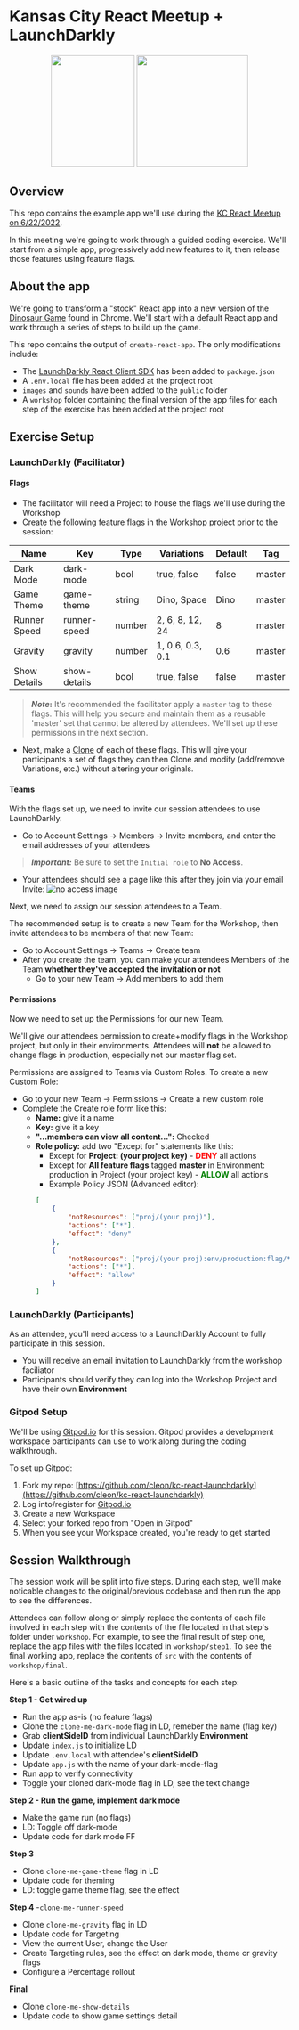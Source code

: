 # Kansas City React Meetup + LaunchDarkly

<p align="center">
    <img width="150" height="200" src="https://ih1.redbubble.net/image.451630689.0249/flat,750x,075,f-pad,750x1000,f8f8f8.u3.jpg">
    <img width="200" height="200" src="https://res.cloudinary.com/crunchbase-production/image/upload/c_lpad,h_170,w_170,f_auto,b_white,q_auto:eco,dpr_1/b5qnw15lckk72stqydxp">
</p>

## Overview

This repo contains the example app we'll use during the [KC React Meetup on 6/22/2022](https://www.meetup.com/kansas-city-react-meetup/events/zrtdtsydcjbdc/).

In this meeting we're going to work through a guided coding exercise. We'll start from a simple app, progressively add new features to it, then release those features using feature flags.

## About the app

We're going to transform a "stock" React app into a new version of the [Dinosaur Game](https://en.wikipedia.org/wiki/Dinosaur_Game) found in Chrome. We'll start with a default React app and work through a series of steps to build up the game.

This repo contains the output of `create-react-app`. The only modifications include:
 * The [LaunchDarkly React Client SDK](https://github.com/launchdarkly/react-client-sdk) has been added to `package.json`
 * A `.env.local` file has been added at the project root
 * `images` and `sounds` have been added to the `public` folder
 * A `workshop` folder containing the final version of the app files for each step of the exercise has been added at the project root

## Exercise Setup

### LaunchDarkly (Facilitator)

#### **Flags**

* The facilitator will need a Project to house the flags we'll use during the Workshop
* Create the following feature flags in the Workshop project prior to the session:

| Name      | Key | Type | Variations | Default | Tag |
| --------- | ---- |---- | ---------- | ------- | ----|
| Dark Mode | dark-mode | bool | true, false| false | master |
| Game Theme| game-theme | string | Dino, Space | Dino | master |
| Runner Speed | runner-speed | number | 2, 6, 8, 12, 24 | 8 | master |
| Gravity   | gravity | number | 1, 0.6, 0.3, 0.1 | 0.6 | master |
| Show Details | show-details | bool | true, false | false | master |

> **_Note_:** It's recommended the facilitator apply a `master` tag to these flags. This will help you secure and maintain them as a reusable 'master' set that cannot be altered by attendees. We'll set up these permissions in the next section. 

* Next, make a [Clone](https://docs.launchdarkly.com/home/getting-started/feature-flags/?q=clone#cloning-flags) of each of these flags. This will give your participants a set of flags they can then Clone and modify (add/remove Variations, etc.) without altering your originals.

#### **Teams**

With the flags set up, we need to invite our session attendees to use LaunchDarkly.
* Go to Account Settings &#8594; Members &#8594; Invite members, and enter the email addresses of your attendees
>**_Important:_** Be sure to set the `Initial role` to **No Access**.
* Your attendees should see a page like this after they join via your email Invite: ![no access image](./kc-react-launchdarkly/workshop/docs/images/no-access.png)

Next, we need to assign our session attendees to a Team. 

The recommended setup is to create a new Team for the Workshop, then invite attendees to be members of that new Team:
* Go to Account Settings &#8594; Teams &#8594; Create team
* After you create the team, you can make your attendees Members of the Team **whether they've accepted the invitation or not**
    * Go to your new Team &#8594; Add members to add them

#### **Permissions**

Now we need to set up the Permissions for our new Team.

We'll give our attendees permission to create+modify flags in the Workshop project, but only in their environments. Attendees will **not** be allowed to change flags in production, especially not our master flag set.

Permissions are assigned to Teams via Custom Roles. To create a new Custom Role:
* Go to your new Team &#8594; Permissions &#8594; Create a new custom role
* Complete the Create role form like this:
    * **Name:** give it a name
    * **Key:** give it a key
    * **"...members can view all content...":** Checked
    * **Role policy:** add two "Except for" statements like this:
        * Except for **Project: (your project key)** - **<span style="color: red">DENY</span>** all actions
        * Except for **All feature flags** tagged **master** in Environment: production in Project (your project key) - **<span style="color: green">ALLOW</span>** all actions
        * Example Policy JSON (Advanced editor):
        ```json
        [
            {
                "notResources": ["proj/(your proj)"],
                "actions": ["*"],
                "effect": "deny"
            },
            {
                "notResources": ["proj/(your proj):env/production:flag/*;master"],
                "actions": ["*"],
                "effect": "allow"
            }
        ]
        ```

### LaunchDarkly (Participants)

As an attendee, you'll need access to a LaunchDarkly Account to fully participate in this session. 

* You will receive an email invitation to LaunchDarkly from the workshop faciliator
* Participants should verify they can log into the Workshop Project and have their own **Environment**

### Gitpod Setup

We'll be using [Gitpod.io](gitpod.io) for this session. Gitpod provides a development workspace participants can use to work along during the coding walkthrough.

To set up Gitpod:

1. Fork my repo: [https://github.com/cleon/kc-react-launchdarkly](https://github.com/cleon/kc-react-launchdarkly)
2. Log into/register for [Gitpod.io](https://gitpod.io)
3. Create a new Workspace
4. Select your forked repo from "Open in Gitpod"
5. When you see your Workspace created, you're ready to get started

## Session Walkthrough

The session work will be split into five steps. During each step, we'll make noticable changes to the original/previous codebase and then run the app to see the differences. 

Attendees can follow along or simply replace the contents of each file involved in each step with the contents of the file located in that step's folder under `workshop`. For example, to see the final result of step one, replace the app files with the files located in `workshop/step1`. To see the final working app, replace the contents of `src` with the contents of `workshop/final`.

Here's a basic outline of the tasks and concepts for each step:

**Step 1 - Get wired up**
- Run the app as-is (no feature flags)
- Clone the `clone-me-dark-mode` flag in LD, remeber the name (flag key)
- Grab **clientSideID** from individual LaunchDarkly **Environment** 
- Update `index.js` to initialize LD
- Update `.env.local` with attendee's **clientSideID**
- Update `app.js` with the name of your dark-mode-flag
- Run app to verify connectivity
- Toggle your cloned dark-mode flag in LD, see the text change

**Step 2 - Run the game, implement dark mode**
- Make the game run (no flags)
- LD: Toggle off dark-mode
- Update code for dark mode FF

**Step 3**
- Clone `clone-me-game-theme` flag in LD
- Update code for theming
- LD: toggle game theme flag, see the effect

**Step 4**
-`clone-me-runner-speed` 
- Clone `clone-me-gravity` flag in LD
- Update code for Targeting
- View the current User, change the User
- Create Targeting rules, see the effect on dark mode, theme or gravity flags
- Configure a Percentage rollout

**Final**
- Clone `clone-me-show-details`
- Update code to show game settings detail